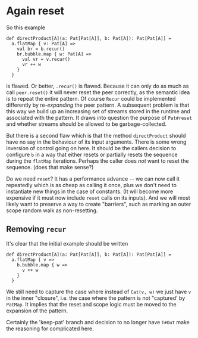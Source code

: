 # Again reset

So this example

```
def directProduct[A](a: Pat[Pat[A]], b: Pat[A]): Pat[Pat[A]] =
  a.flatMap { v: Pat[A] =>
    val br = b.recur()
    br.bubble.map { w: Pat[A] =>
      val vr = v.recur()
      vr ++ w
    }
  }
```

is flawed. Or better, `.recur()` is flawed. Because it can only do as much as call
`peer.reset()` it will never reset the peer correctly, as the semantic idea is to
repeat the entire pattern. Of course `Recur` could be implemented differently by
re-_expanding_ the peer pattern. A subsequent problem is that this way we build up
an increasing set of streams stored in the runtime and associated with the pattern.
It draws into question the purpose of `Pat#reset` and whether streams should be
allowed to be garbage-collected.

But there is a second flaw which is that the method `directProduct` should have no say
in the behaviour of its input arguments. There is some wrong inversion of control going
on here. It should be the callers decision to configure `b` in a way that either resets
or partially resets the sequence during the `flatMap` iterations. Perhaps the caller
does _not_ want to reset the sequence. (does that make sense?)

Do we need `reset`? It has a performance advance -- we can now call it repeatedly which
is as cheap as calling it once, plus we don't need to instantiate new things in the
case of constants. (It will become more expensive if it must now include `reset` calls
on its inputs). And we will most likely want to preserve a way to create "barriers",
such as marking an outer scope random walk as non-resetting.

## Removing `recur`

It's clear that the initial example should be written

```
def directProduct[A](a: Pat[Pat[A]], b: Pat[A]): Pat[Pat[A]] =
  a.flatMap { v =>
    b.bubble.map { w =>
      v ++ w
    }
  }
```

We still need to capture the case where instead of `Cat(v, w)` we just have `v` in the
inner "closure", i.e. the case where the pattern is not "captured' by `PatMap`.
It implies that the reset and scope logic must be moved to the expansion of the pattern.

Certainly the 'keep-pat' branch and decision to no longer have `T#Out` make the reasoning
for complicated here.
